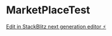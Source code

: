# MarketPlaceTest

[Edit in StackBlitz next generation editor ⚡️](https://stackblitz.com/~/github.com/OsamaElshimy1973/MarketPlaceTest)